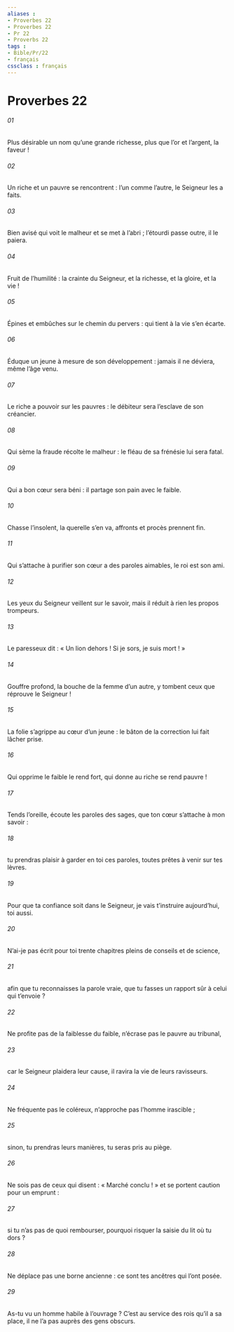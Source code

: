 ```yaml
---
aliases : 
- Proverbes 22
- Proverbes 22
- Pr 22
- Proverbs 22
tags : 
- Bible/Pr/22
- français
cssclass : français
---
```


# Proverbes 22

###### 01
Plus désirable un nom qu’une grande richesse,
plus que l’or et l’argent, la faveur !
###### 02
Un riche et un pauvre se rencontrent :
l’un comme l’autre, le Seigneur les a faits.
###### 03
Bien avisé qui voit le malheur et se met à l’abri ;
l’étourdi passe outre, il le paiera.
###### 04
Fruit de l’humilité : la crainte du Seigneur,
et la richesse, et la gloire, et la vie !
###### 05
Épines et embûches sur le chemin du pervers :
qui tient à la vie s’en écarte.
###### 06
Éduque un jeune à mesure de son développement :
jamais il ne déviera, même l’âge venu.
###### 07
Le riche a pouvoir sur les pauvres :
le débiteur sera l’esclave de son créancier.
###### 08
Qui sème la fraude récolte le malheur :
le fléau de sa frénésie lui sera fatal.
###### 09
Qui a bon cœur sera béni :
il partage son pain avec le faible.
###### 10
Chasse l’insolent, la querelle s’en va,
affronts et procès prennent fin.
###### 11
Qui s’attache à purifier son cœur a des paroles aimables,
le roi est son ami.
###### 12
Les yeux du Seigneur veillent sur le savoir,
mais il réduit à rien les propos trompeurs.
###### 13
Le paresseux dit : « Un lion dehors !
Si je sors, je suis mort ! »
###### 14
Gouffre profond, la bouche de la femme d’un autre,
y tombent ceux que réprouve le Seigneur !
###### 15
La folie s’agrippe au cœur d’un jeune :
le bâton de la correction lui fait lâcher prise.
###### 16
Qui opprime le faible le rend fort,
qui donne au riche se rend pauvre !
###### 17
Tends l’oreille, écoute les paroles des sages,
que ton cœur s’attache à mon savoir :
###### 18
tu prendras plaisir à garder en toi ces paroles,
toutes prêtes à venir sur tes lèvres.
###### 19
Pour que ta confiance soit dans le Seigneur,
je vais t’instruire aujourd’hui, toi aussi.
###### 20
N’ai-je pas écrit pour toi trente chapitres
pleins de conseils et de science,
###### 21
afin que tu reconnaisses la parole vraie,
que tu fasses un rapport sûr à celui qui t’envoie ?
###### 22
Ne profite pas de la faiblesse du faible,
n’écrase pas le pauvre au tribunal,
###### 23
car le Seigneur plaidera leur cause,
il ravira la vie de leurs ravisseurs.
###### 24
Ne fréquente pas le coléreux,
n’approche pas l’homme irascible ;
###### 25
sinon, tu prendras leurs manières,
tu seras pris au piège.
###### 26
Ne sois pas de ceux qui disent : « Marché conclu ! »
et se portent caution pour un emprunt :
###### 27
si tu n’as pas de quoi rembourser,
pourquoi risquer la saisie du lit où tu dors ?
###### 28
Ne déplace pas une borne ancienne :
ce sont tes ancêtres qui l’ont posée.
###### 29
As-tu vu un homme habile à l’ouvrage ?
C’est au service des rois qu’il a sa place,
il ne l’a pas auprès des gens obscurs.
